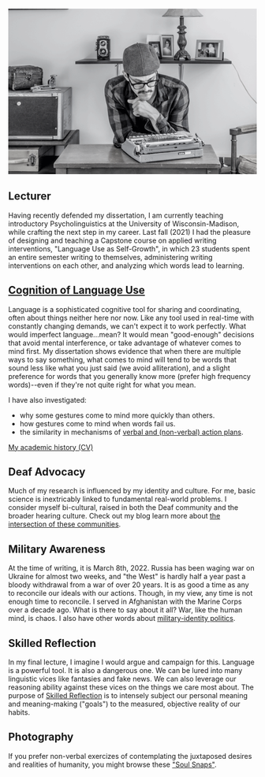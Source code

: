 ![Mark at the keys](profile_main.gif)

## Lecturer  
Having recently defended my dissertation, I am currently teaching introductory Psycholinguistics at the University of Wisconsin-Madison, while crafting the next step in my career. Last fall (2021) I had the pleasure of designing and teaching a Capstone course on applied writing interventions, "Language Use as Self-Growth", in which 23 students spent an entire semester writing to themselves, administering writing interventions on each other, and analyzing which words lead to learning.

## [Cognition of Language Use](http://lcnl.wisc.edu/index.php/mark-koranda/)
Language is a sophisticated cognitive tool for sharing and coordinating, often about things neither here nor now. 
Like any tool used in real-time with constantly changing demands, we can't expect it to work perfectly.
What would imperfect language...mean? 
It would mean "good-enough" decisions that avoid mental interference, or take advantage of whatever comes to mind first. 
My dissertation shows evidence that when there are multiple ways to say something, what comes to mind will tend to be words that sound less like what you just said (we avoid alliteration), and a slight preference for words that you generally know more (prefer high frequency words)--even if they're not quite right for what you mean.

I have also investigated:  

- why some gestures come to mind more quickly than others.  
- how gestures come to mind when words fail us.  
- the similarity in mechanisms of [verbal and (non-verbal) action plans](https://www.frontiersin.org/articles/10.3389/fpsyg.2020.01193/full).
 
[My academic history (CV)](docs/cv-mark_koranda.pdf)

## Deaf Advocacy  
Much of my research is influenced by my identity and culture. For me, basic science is inextricably linked to fundamental real-world problems. I consider myself bi-cultural, raised in both the Deaf community and the broader hearing culture. Check out my blog learn more about [the intersection of these communities](https://thoughtrepair.wordpress.com/2013/10/05/talk-about-deafhood/). 

## Military Awareness  
At the time of writing, it is March 8th, 2022. Russia has been waging war on Ukraine for almost two weeks, and "the West" is hardly half a year past a bloody withdrawal from a war of over 20 years. It is as good a time as any to reconcile our ideals with our actions. Though, in my view, any time is not enough time to reconcile. I served in Afghanistan with the Marine Corps over a decade ago. What is there to say about it all? War, like the human mind, is chaos. I also have other words about [military-identity politics](https://thoughtrepair.wordpress.com/2017/04/08/the-unedited-war-story-of-a-veteran/).

## Skilled Reflection  
In my final lecture, I imagine I would argue and campaign for this. 
Language is a powerful tool. It is also a dangerous one. We can be lured into many linguistic vices like fantasies and fake news. We can also leverage our reasoning ability against these vices on the things we care most about. The purpose of [Skilled Reflection](https://skilledreflection.org) is to intensely subject our personal meaning and meaning-making ("goals") to the measured, objective reality of our habits. 

## Photography  
If you prefer non-verbal exercizes of contemplating the juxtaposed desires and realities of humanity, you might browse these ["Soul Snaps"](https://soulsnap.photos).


